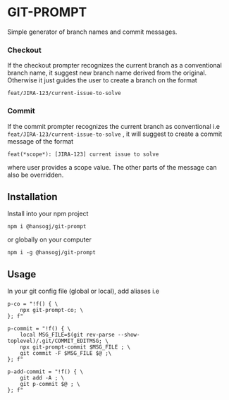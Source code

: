 # GIT-PROMPT

Simple generator of branch names and commit messages. 

### Checkout
If the checkout prompter recognizes the current branch as a conventional branch name, it suggest new branch name derived from the original. Otherwise it just
guides the user to create a branch on the format 

`feat/JIRA-123/current-issue-to-solve` 


### Commit 

If the commit prompter recognizes the current branch as conventional i.e `feat/JIRA-123/current-issue-to-solve` , it will suggest to create a commit
message of the format  

`feat(*scope*): [JIRA-123] current issue to solve` 

where user provides a scope value. The other parts of the message can also be overridden.

## Installation

Install into your npm project

`npm i @hansogj/git-prompt `

or globally on your computer 

`npm i -g @hansogj/git-prompt `

## Usage

In your git config file (global or local), add aliases i.e

```
p-co = "!f() { \
    npx git-prompt-co; \
}; f"

p-commit = "!f() { \
    local MSG_FILE=$(git rev-parse --show-toplevel)/.git/COMMIT_EDITMSG; \
    npx git-prompt-commit $MSG_FILE ; \
    git commit -F $MSG_FILE $@ ;\
}; f"

p-add-commit = "!f() { \
    git add -A ; \
    git p-commit $@ ; \
}; f"

```